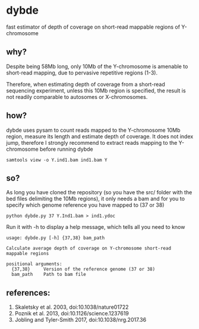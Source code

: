 # dybde
fast estimator of depth of coverage on short-read mappable regions of Y-chromosome

## why?

Despite being 58Mb long, only 10Mb of the Y-chromosome is amenable to short-read mapping, due to pervasive repetitive regions (1-3).

Therefore, when estimating depth of coverage from a short-read sequencing experiment, unless this 10Mb region is specified, the result is not readily comparable to autosomes or X-chromosomes.

## how?

dybde uses pysam to count reads mapped to the Y-chromosome 10Mb region, measure its length and estimate depth of coverage.
It does not index jump, therefore I strongly recommend to extract reads mapping to the Y-chromosome before running dybde

```
samtools view -o Y.ind1.bam ind1.bam Y
```

## so?

As long you have cloned the repository (so you have the src/ folder with the bed files delimiting the 10Mb regions), it only needs a bam and for you to specify which genome reference you have mapped to (37 or 38)

```
python dybde.py 37 Y.Ind1.bam > ind1.ydoc
```

Run it with -h to display a help message, which tells all you need to know

```
usage: dybde.py [-h] {37,38} bam_path

Calculate average depth of coverage on Y-chromosome short-read mappable regions

positional arguments:
  {37,38}     Version of the reference genome (37 or 38)
  bam_path    Path to bam file
```

## references:

1. Skaletsky et al. 2003, doi:10.1038/nature01722
2. Poznik et al. 2013, doi:10.1126/science.1237619
3. Jobling and Tyler-Smith 2017, doi:10.1038/nrg.2017.36

